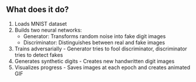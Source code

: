 ## What does it do?    
1. Loads MNIST dataset    
2. Builds two neural networks:    
    - Generator: Transforms random noise into fake digit images    
    - Discriminator: Distinguishes between real and fake images    
3. Trains adversarially - Generator tries to fool discriminator, discriminator tries to detect fakes    
4. Generates synthetic digits - Creates new handwritten digit images    
5. Visualizes progress - Saves images at each epoch and creates animated GIF    
